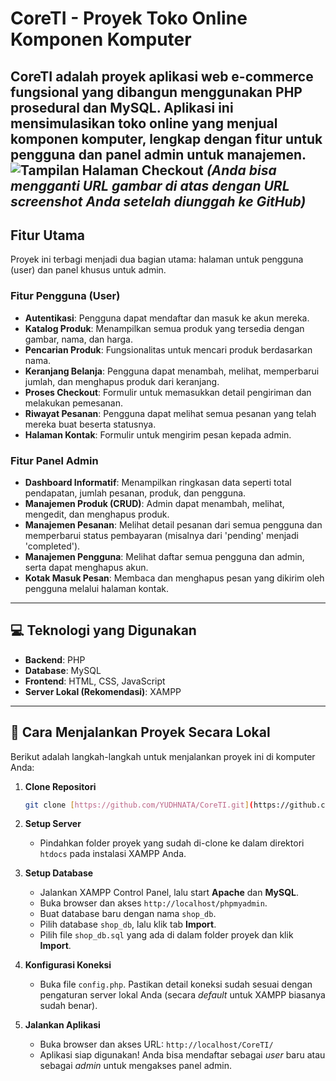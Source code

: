 # CoreTI - Proyek Toko Online Komponen Komputer

CoreTI adalah proyek aplikasi web e-commerce fungsional yang dibangun menggunakan **PHP** prosedural dan **MySQL**. Aplikasi ini mensimulasikan toko online yang menjual komponen komputer, lengkap dengan fitur untuk pengguna dan panel admin untuk manajemen.
![Tampilan Halaman Checkout](https://user-images.githubusercontent.com/9180368/239890288-7a73a948-d368-4a11-8232-a2d05f32b845.png)
*(Anda bisa mengganti URL gambar di atas dengan URL screenshot Anda setelah diunggah ke GitHub)*
---

## Fitur Utama

Proyek ini terbagi menjadi dua bagian utama: halaman untuk pengguna (user) dan panel khusus untuk admin.

### Fitur Pengguna (User)
* **Autentikasi**: Pengguna dapat mendaftar dan masuk ke akun mereka.
* **Katalog Produk**: Menampilkan semua produk yang tersedia dengan gambar, nama, dan harga.
* **Pencarian Produk**: Fungsionalitas untuk mencari produk berdasarkan nama.
* **Keranjang Belanja**: Pengguna dapat menambah, melihat, memperbarui jumlah, dan menghapus produk dari keranjang.
* **Proses Checkout**: Formulir untuk memasukkan detail pengiriman dan melakukan pemesanan.
* **Riwayat Pesanan**: Pengguna dapat melihat semua pesanan yang telah mereka buat beserta statusnya.
* **Halaman Kontak**: Formulir untuk mengirim pesan kepada admin.

### Fitur Panel Admin
* **Dashboard Informatif**: Menampilkan ringkasan data seperti total pendapatan, jumlah pesanan, produk, dan pengguna.
* **Manajemen Produk (CRUD)**: Admin dapat menambah, melihat, mengedit, dan menghapus produk.
* **Manajemen Pesanan**: Melihat detail pesanan dari semua pengguna dan memperbarui status pembayaran (misalnya dari 'pending' menjadi 'completed').
* **Manajemen Pengguna**: Melihat daftar semua pengguna dan admin, serta dapat menghapus akun.
* **Kotak Masuk Pesan**: Membaca dan menghapus pesan yang dikirim oleh pengguna melalui halaman kontak.

---

## 💻 Teknologi yang Digunakan

* **Backend**: PHP
* **Database**: MySQL
* **Frontend**: HTML, CSS, JavaScript
* **Server Lokal (Rekomendasi)**: XAMPP

---

## 🚀 Cara Menjalankan Proyek Secara Lokal

Berikut adalah langkah-langkah untuk menjalankan proyek ini di komputer Anda:

1.  **Clone Repositori**
    ```bash
    git clone [https://github.com/YUDHNATA/CoreTI.git](https://github.com/YUDHNATA/CoreTI.git)
    ```

2.  **Setup Server**
    * Pindahkan folder proyek yang sudah di-clone ke dalam direktori `htdocs` pada instalasi XAMPP Anda.

3.  **Setup Database**
    * Jalankan XAMPP Control Panel, lalu start **Apache** dan **MySQL**.
    * Buka browser dan akses `http://localhost/phpmyadmin`.
    * Buat database baru dengan nama `shop_db`.
    * Pilih database `shop_db`, lalu klik tab **Import**.
    * Pilih file `shop_db.sql` yang ada di dalam folder proyek dan klik **Import**.

4.  **Konfigurasi Koneksi**
    * Buka file `config.php`. Pastikan detail koneksi sudah sesuai dengan pengaturan server lokal Anda (secara *default* untuk XAMPP biasanya sudah benar).

5.  **Jalankan Aplikasi**
    * Buka browser dan akses URL: `http://localhost/CoreTI/`
    * Aplikasi siap digunakan! Anda bisa mendaftar sebagai *user* baru atau sebagai *admin* untuk mengakses panel admin.
